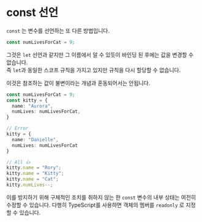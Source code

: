 # const 선언

`const` 는 변수를 선언하는 또 다른 방법입니다.

```ts
const numLivesForCat = 9;
```

그것은 `let` 선언과 같지만 그 이름에서 알 수 있듯이 바인딩 된 후에는 값을 변경할 수 없습니다.<br/>
즉 `let`과 동일한 스코프 규칙을 가지고 있지만 규칙을 다시 할당할 수 없습니다.

이것은 참조하는 값이 불변이라는 개념과 혼동되어서는 안됩니다.

```ts
const numLivesForCat = 9;
const kitty = {
  name: "Aurora",
  numLives: numLivesForCat,
}

// Error
kitty = {
  name: "Danielle",
  numLives: numLivesForCat
}

// All 👍
kitty.name = "Rory";
kitty.name = "Kitty";
kitty.name = "Cat";
kitty.numLives--;
```

이를 방지하기 위해 구체적인 조치를 취하지 않는 한 `const` 변수의 내부 상태는 여전히 수정할 수 있습니다. 다행히 TypeScript를 사용하면 객체의 멤버를 `readonly` 로 지정할 수 있습니다.
